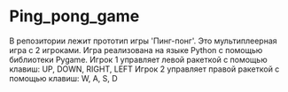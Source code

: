 # Ping_pong_game
В репозитории лежит прототип игры 'Пинг-понг'. Это мультиплеерная игра с 2 игроками.
Игра реализована на языке Python с помощью библиотеки Pygame.
Игрок 1 управляет левой ракеткой с помощью клавиш: UP, DOWN, RIGHT, LEFT
Игрок 2 управляет правой ракеткой с помощью клавиш: W, A, S, D
